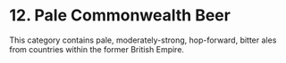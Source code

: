 # 12. Pale Commonwealth Beer

This category contains pale, moderately-strong, hop-forward, bitter ales from countries within the former British Empire.